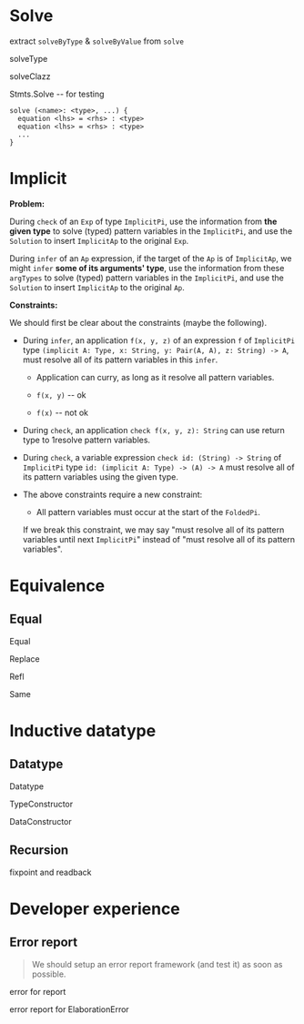 # Solve

extract `solveByType` & `solveByValue` from `solve`

solveType

solveClazz

Stmts.Solve -- for testing

```
solve (<name>: <type>, ...) {
  equation <lhs> = <rhs> : <type>
  equation <lhs> = <rhs> : <type>
  ...
}
```

# Implicit

**Problem:**

During `check` of an `Exp` of type `ImplicitPi`,
use the information from **the given type**
to solve (typed) pattern variables in the `ImplicitPi`,
and use the `Solution` to insert `ImplicitAp` to the original `Exp`.

During `infer` of an `Ap` expression,
if the target of the `Ap` is of `ImplicitAp`,
we might `infer` **some of its arguments' type**,
use the information from these `argTypes`
to solve (typed) pattern variables in the `ImplicitPi`,
and use the `Solution` to insert `ImplicitAp` to the original `Ap`.

**Constraints:**

We should first be clear about the constraints (maybe the following).

- During `infer`, an application `f(x, y, z)` of an expression `f`
  of `ImplicitPi` type `(implicit A: Type, x: String, y: Pair(A, A), z: String) -> A`,
  must resolve all of its pattern variables in this `infer`.

  - Application can curry, as long as it resolve all pattern variables.

  - `f(x, y)` -- ok
  - `f(x)` -- not ok

- During `check`, an application `check f(x, y, z): String`
  can use return type to 1resolve pattern variables.

- During `check`, a variable expression `check id: (String) -> String`
  of `ImplicitPi` type `id: (implicit A: Type) -> (A) -> A`
  must resolve all of its pattern variables using the given type.

- The above constraints require a new constraint:

  - All pattern variables must occur at the start of the `FoldedPi`.

  If we break this constraint, we may say
  "must resolve all of its pattern variables until next `ImplicitPi`"
  instead of "must resolve all of its pattern variables".

# Equivalence

## Equal

Equal

Replace

Refl

Same

# Inductive datatype

## Datatype

Datatype

TypeConstructor

DataConstructor

## Recursion

fixpoint and readback

# Developer experience

## Error report

> We should setup an error report framework (and test it) as soon as possible.

error for report

error report for ElaborationError
